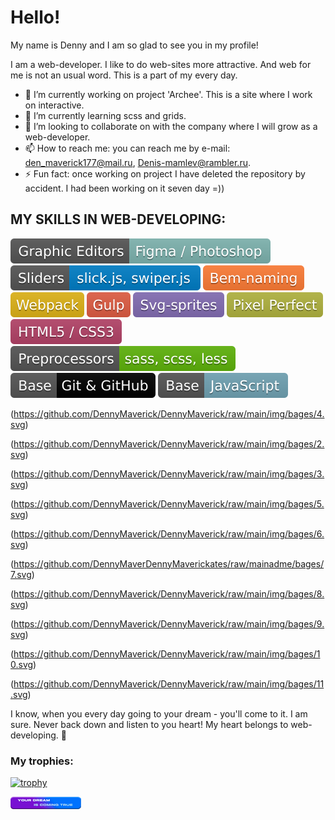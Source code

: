 
<div class="main-info profile">
  <h1 class="profile__title">Hello!</h1>

  <p class="profile__text-greed">
    My name is Denny and I am so glad to see you in my profile!
  </p>

  <p class="profile__text-about">
    I am a web-developer. I like to do web-sites more attractive. And web for me is not an usual word. This is a part of my every day.
  </p>
  
- 🔭 I’m currently working on project 'Archee'. This is a site where I work on interactive. 
- 🌱 I’m currently learning scss and grids. 
- 👯 I’m looking to collaborate on  with the company where I will grow as a web-developer.  
- 📫 How to reach me: you can reach me by e-mail: den_maverick177@mail.ru,  Denis-mamlev@rambler.ru. 
- ⚡ Fun fact: once working on project I have deleted the repository by accident. I had been working on it seven day =)) 

<h2 class="profile__skills-title">
  MY SKILLS IN WEB-DEVELOPING: 
</h2>
  
<img src="./img/bages/1.svg" alt="skill icon">
<img src="./img/bages/2.svg" alt="skill icon">
<img src="./img/bages/3.svg" alt="skill icon">
<img src="./img/bages/4.svg" alt="skill icon">
<img src="./img/bages/5.svg" alt="skill icon">
<img src="./img/bages/6.svg" alt="skill icon">
<img src="./img/bages/7.svg" alt="skill icon">
<img src="./img/bages/8.svg" alt="skill icon">
<img src="./img/bages/9.svg" alt="skill icon">
<img src="./img/bages/10.svg" alt="skill icon">
<img src="./img/bages/11.svg" alt="skill icon">
  
(https://github.com/DennyMaverick/DennyMaverick/raw/main/img/bages/4.svg) 
  
(https://github.com/DennyMaverick/DennyMaverick/raw/main/img/bages/2.svg)
  
(https://github.com/DennyMaverick/DennyMaverick/raw/main/img/bages/3.svg)
  
(https://github.com/DennyMaverick/DennyMaverick/raw/main/img/bages/5.svg)
  
(https://github.com/DennyMaverick/DennyMaverick/raw/main/img/bages/6.svg) 
  
(https://github.com/DennyMaverDennyMaverickates/raw/mainadme/bages/7.svg) 
  
(https://github.com/DennyMaverick/DennyMaverick/raw/main/img/bages/8.svg)
  
(https://github.com/DennyMaverick/DennyMaverick/raw/main/img/bages/9.svg)
  
(https://github.com/DennyMaverick/DennyMaverick/raw/main/img/bages/10.svg)
  
(https://github.com/DennyMaverick/DennyMaverick/raw/main/img/bages/11.svg)   

<p class="profile__text-end">
  I know, when you every day going to your dream - you'll come to it. I am sure. Never back down and listen to you heart! My heart belongs to web-developing. 💖
</p>
  
  ### My trophies:
  
  [![trophy](https://github-profile-trophy.vercel.app/?username=DennyMaverick&theme=algolia)](https://github.com/DennyMaverick/github-profile-trophy)
  
 
<img src="./img/your-dream-is-coming-true.png" alt="dream is coming true"> 
  
</div>
